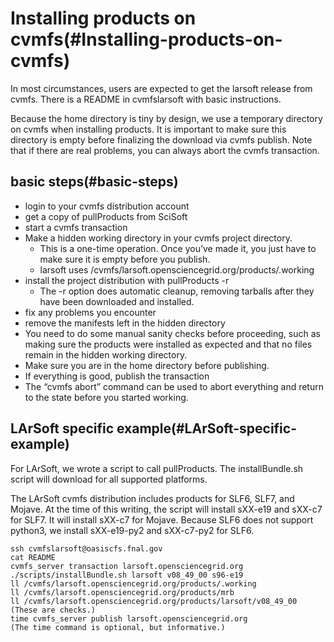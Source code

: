 Installing products on cvmfs(#Installing-products-on-cvmfs)
==============================================================

In most circumstances, users are expected to get the larsoft release from cvmfs. There is a README in cvmfslarsoft with basic instructions.

Because the home directory is tiny by design, we use a temporary directory on cvmfs when installing products. It is important to make sure this directory is empty before finalizing the download via cvmfs publish. Note that if there are real problems, you can always abort the cvmfs transaction.

basic steps(#basic-steps)
----------------------------

-   login to your cvmfs distribution account
-   get a copy of pullProducts from SciSoft
-   start a cvmfs transaction
-   Make a hidden working directory in your cvmfs project directory.
    -   This is a one-time operation. Once you’ve made it, you just have to make sure it is empty before you publish.
    -   larsoft uses /cvmfs/larsoft.opensciencegrid.org/products/.working
-   install the project distribution with pullProducts -r
    -   The -r option does automatic cleanup, removing tarballs after they have been downloaded and installed.
-   fix any problems you encounter
-   remove the manifests left in the hidden directory
-   You need to do some manual sanity checks before proceeding, such as making sure the products were installed as expected and that no files remain in the hidden working directory.
-   Make sure you are in the home directory before publishing.
-   If everything is good, publish the transaction
-   The “cvmfs abort” command can be used to abort everything and return to the state before you started working.

LArSoft specific example(#LArSoft-specific-example)
------------------------------------------------------

For LArSoft, we wrote a script to call pullProducts. The installBundle.sh script will download for all supported platforms.

The LArSoft cvmfs distribution includes products for SLF6, SLF7, and Mojave. At the time of this writing, the script will install sXX-e19 and sXX-c7 for SLF7. It will install sXX-c7 for Mojave. Because SLF6 does not support python3, we install sXX-e19-py2 and sXX-c7-py2 for SLF6.

    ssh cvmfslarsoft@oasiscfs.fnal.gov
    cat README
    cvmfs_server transaction larsoft.opensciencegrid.org
    ./scripts/installBundle.sh larsoft v08_49_00 s96-e19
    ll /cvmfs/larsoft.opensciencegrid.org/products/.working
    ll /cvmfs/larsoft.opensciencegrid.org/products/mrb
    ll /cvmfs/larsoft.opensciencegrid.org/products/larsoft/v08_49_00
    (These are checks.)
    time cvmfs_server publish larsoft.opensciencegrid.org
    (The time command is optional, but informative.)
